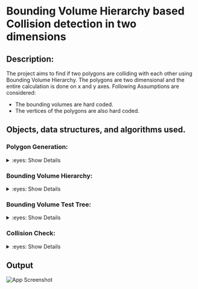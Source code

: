 # Bounding Volume Hierarchy based Collision detection in two dimensions

## Description:
The project aims to find if two polygons are colliding with each other using Bounding Volume Hierarchy. The
polygons are two dimensional and the entire calculation is done on x and y axes.
Following Assumptions are considered:
- The bounding volumes are hard coded.
- The vertices of the polygons are also hard coded. 

## Objects, data structures, and algorithms used.
### Polygon Generation:
<details>
<summary>:eyes: Show Details</summary>
The vertices of the polygons are user provided. These coordinates are then used by pygame to draw the
polygons. This is done in an infinite loop block, that keeps constantly checking for a keyboard input. When the
keyboard inputs UP,DOWN, LEFT and RIGHT happen, the calls are used to store the changes in coordinates of
the second polygon. These change in coordinate list then used to update the coordinates in the root of the second
polygon’s binary tree.
  </details>
  
### Bounding Volume Hierarchy:
<details>
<summary>:eyes: Show Details</summary>
Since the bounding volumes are hard coded, the bounding volume hierarchy is manually created with the top
left and bottom right coordinates of individual bounding volumes. A 3 level bounding volume hierarchy was
created for the blue polygon and a two level bounding volume hierarchy was created for the red polygon.
</details>

### Bounding Volume Test Tree:
<details>
<summary>:eyes: Show Details</summary>
Running time simultaneous recursive traversal of the two BVHs results in a bounding volume test tree. The tree
obtained is as follows. The tree is then traversed in a Depth First Search method to find the colliding leaf nodes.
</details>

### Collision Check:
<details>
<summary>:eyes: Show Details</summary>
A simple function that checks if two rectangles are overlapping each other. If they are then it will return True.
Else False. Here the two rectangles are the bounding boxes of the polygons, say D and Y. 
</details>

## Output
![App Screenshot](haptics.GIF)
